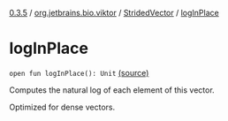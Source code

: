 [0.3.5](../../index.md) / [org.jetbrains.bio.viktor](../index.md) / [StridedVector](index.md) / [logInPlace](.)

# logInPlace

`open fun logInPlace(): Unit` [(source)](https://github.com/JetBrains-Research/viktor/blob/0.3.5/src/main/kotlin/org/jetbrains/bio/viktor/StridedVector.kt#L275)

Computes the natural log of each element of this vector.

Optimized for dense vectors.

